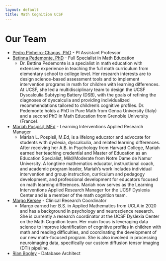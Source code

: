 ```yaml
---
layout: default
title: Math Cognition UCSF
---
```


# Our Team

- [Pedro Pinheiro-Chagas, PhD](https://scholar.google.com/citations?user=XVsftdsAAAAJ&hl) - PI Assistant Professor
- [Betinna Pedemonte, PhD](https://memory.ucsf.edu/people/bettina-pedemonte) - Full Specialist in Math Education
    - Dr. Bettina Pedemonte is a specialist in math education with extensive experience in teaching the full math curriculum from elementary school to college level. Her research interests are to design science-based assessment tools and to implement intervention programs in math for children with learning differences. At UCSF, she led a multidisciplinary team to design the UCSF Dyscalculia Subtyping Battery (DSB), with the goals of refining the diagnoses of dyscalculia and providing individualized recommendations tailored to children’s cognitive profiles. Dr. Pedemonte holds a PhD in Pure Math from Genoa University (Italy) and a second PhD in Math Education from Grenoble University (France).
- [Mariah Pospisil, MEd](https://memory.ucsf.edu/people/mariah-pospisil) - Learning Interventions Applied Research Manager
    - Mariah L. Pospisil, M.Ed, is a lifelong educator and advocate for students with dyslexia, dyscalculia, and related learning differences. After receiving her A.B. in Psychology from Harvard College, Mariah earned her teaching credential and Master of Education as an Education Specialist, Mild/Moderate from Notre Dame de Namur University. A longtime mathematics educator, instructional coach, and academic program leader, Mariah’s work includes individual intervention and group instruction, curriculum and pedagogy development, and professional development for educators focused on math learning differences. Mariah now serves as the Learning Interventions Applied Research Manager for the UCSF Dyslexia Center and is a member of the math cognition team.
- [Margo Kersey](https://profiles.ucsf.edu/margo.kersey) - Clinical Research Coordinator
    - Margo earned her B.S. in Applied Mathematics from UCLA in 2020 and has a background in psychology and neuroscience research. She is currently a research coordinator at the UCSF Dyslexia Center on the Math Cognition team. Her main focus is leveraging data science to improve identification of  cognitive profiles in children with math and reading difficulties, and coordinating the development of our new math-focused program. She is also involved in processing neuroimaging data, specifically our custom diffusion tensor imaging (DTI) pipeline. 
- [Rian Bogley](https://profiles.ucsf.edu/rian.bogley) - Database Architect
